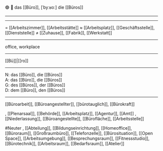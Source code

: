 🟢 🏢 das [[Büro]], [ˈbyːʁoː]
die [[Büros]]

---


---
= [[Arbeitszimmer]], [[Arbeitsstätte]]
≈ [[Arbeitsplatz]], [[Geschäftsstelle]], [[Dienststelle]]
≠ [[Zuhause]], [[Fabrik]], [[Werkstatt]]

---
office, workplace

---
[[Bü]]|[[ro]]

---
N: das [[Büro]], die [[Büros]]  
A: das [[Büro]], die [[Büros]]  
G: des [[Büros]], der [[Büros]]  
D: dem [[Büro]], den [[Büros]]  

---
[[Büroarbeit]], [[Büroangestellter]], [[bürotauglich]], [[Bürokraft]]

, [[Plenarsaal]], [[Behörde]], [[Arbeitsplatz]], [[Agentur]], [[Amt]]
, [[Niederlassung]], [[Büroangestellte]], [[Bürofläche]], [[Arbeitsstelle]]


#Neuter , [[Abteilung]], [[Bildungseinrichtung]], [[Homeoffice]], [[Büroraum]], [[Großraumbüro]], [[Telefonzelle]], [[Bürosituation]], [[Open Space]], [[Arbeitsumgebung]], [[Besprechungsraum]], [[Fitnessstudio]], [[Bürotechnik]], [[Arbeitsraum]], [[Bedarfsraum]], [[Atelier]]